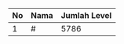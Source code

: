 | No | Nama            | Jumlah Level |
|----|-----------------|--------------|
| 1  | #    |    5786        |
